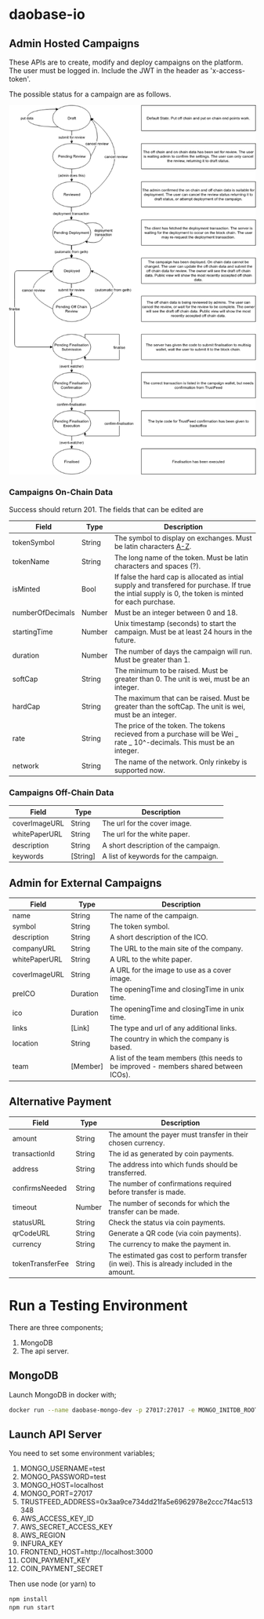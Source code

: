 # daobase-io

## Admin Hosted Campaigns

These APIs are to create, modify and deploy campaigns on the platform. The user must be logged in. Include the JWT in the header as 'x-access-token'.

The possible status for a campaign are as follows.

![Daobase States](images/states.png?raw=true)


### Campaigns On-Chain Data


Success should return 201. The fields that can be edited are

| Field            | Type   | Description                                                                                                                                             |
| ---------------- | ------ | ------------------------------------------------------------------------------------------------------------------------------------------------------- |
| tokenSymbol      | String | The symbol to display on exchanges. Must be latin characters [A-Z](?).                                                                                  |
| tokenName        | String | The long name of the token. Must be latin characters and spaces (?).                                                                                    |
| isMinted         | Bool   | If false the hard cap is allocated as intial supply and transfered for purchase. If true the intial supply is 0, the token is minted for each purchase. |
| numberOfDecimals | Number | Must be an integer between 0 and 18.                                                                                                                    |
| startingTime     | Number | Unix timestamp (seconds) to start the campaign. Must be at least 24 hours in the future.                                                                |
| duration         | Number | The number of days the campaign will run. Must be greater than 1.                                                                                       |
| softCap          | String | The minimum to be raised. Must be greater than 0. The unit is wei, must be an integer.                                                                  |
| hardCap          | String | The maximum that can be raised. Must be greater than the softCap. The unit is wei, must be an integer.                                                  |
| rate             | String | The price of the token. The tokens recieved from a purchase will be Wei _ rate _ 10^-decimals. This must be an integer.                                 |
| network          | String | The name of the network. Only rinkeby is supported now.                                                                                                 |

### Campaigns Off-Chain Data


| Field         | Type     | Description                          |
| ------------- | -------- | ------------------------------------ |
| coverImageURL | String   | The url for the cover image.         |
| whitePaperURL | String   | The url for the white paper.         |
| description   | String   | A short description of the campaign. |
| keywords      | [String] | A list of keywords for the campaign. |


## Admin for External Campaigns

| Field         | Type     | Description                          |
| ------------- | -------- | ------------------------------------ |
| name          | String   | The name of the campaign.            |
| symbol        | String   | The token symbol.                    |
| description   | String   | A short description of the ICO.      |
| companyURL    | String   | The URL to the main site of the company. |
| whitePaperURL | String   | A URL to the white paper.            |
| coverImageURL | String   | A URL for the image to use as a cover image. |
| preICO        | Duration | The openingTime and closingTime in unix time. |
| ico           | Duration | The openingTime and closingTime in unix time. |
| links         | [Link]   | The type and url of any additional links. |
| location      | String   | The country in which the company is based. |
| team          | [Member] | A list of the team members (this needs to be improved - members shared between ICOs). |

## Alternative Payment

| Field          | Type     | Description                          |
| -------------- | -------- | ------------------------------------ |
| amount         | String   | The amount the payer must transfer in their chosen currency. |
| transactionId  | String   | The id as generated by coin payments. |
| address        | String   | The address into which funds should be transferred. |
| confirmsNeeded | String | The number of confirmations required before transfer is made. |
| timeout        | Number | The number of seconds for which the transfer can be made. |
| statusURL      | String | Check the status via coin payments. |
| qrCodeURL      | String | Generate a QR code (via coin payments). |
| currency       | String | The currency to make the payment in. |
| tokenTransferFee | String | The estimated gas cost to perform transfer (in wei). This is already included in the amount. |

# Run a Testing Environment

There are three components;
1. MongoDB
2. The api server.

## MongoDB

Launch MongoDB in docker with;
```bash
docker run --name daobase-mongo-dev -p 27017:27017 -e MONGO_INITDB_ROOT_USERNAME=test -e MONGO_INITDB_ROOT_PASSWORD=test -d mongo:4
```

## Launch API Server

You need to set some environment variables;
1. MONGO_USERNAME=test
2. MONGO_PASSWORD=test
3. MONGO_HOST=localhost
4. MONGO_PORT=27017
5. TRUSTFEED_ADDRESS=0x3aa9ce734dd21fa5e6962978e2ccc7f4ac513348
7. AWS_ACCESS_KEY_ID
8. AWS_SECRET_ACCESS_KEY
9. AWS_REGION
10. INFURA_KEY
11. FRONTEND_HOST=http://localhost:3000
12. COIN_PAYMENT_KEY
13. COIN_PAYMENT_SECRET

Then use node (or yarn) to
```bash
npm install
npm run start
```
